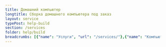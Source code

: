 ```yaml
---
title: Домашний компьютер
longtitle: Сборка домашнего компьютера под заказ
layout: service
typePost: help-build
section: /services
folder: help/build
breadcrumbs: [{"name": "Услуги", "url": "/services/"},{"name": "Компьютерная помощь", "url": "/services/help/"},{"name": "Сборка компьютера", "url": "/services/help/build/"}]
---
```

